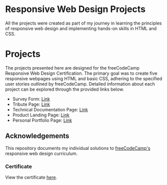 # Responsive Web Design Projects 

All the projects were created as part of my journey in learning the principles of responsive web design and implementing hands-on skills in HTML and CSS.


# Projects 

The projects presented here are designed for the freeCodeCamp Responsive Web Design Certification. The primary goal was to create five responsive webpages using HTML and basic CSS, adhering to the specified user stories outlined by freeCodeCamp. Detailed information about each project can be explored through the provided links below.

* Survey Form: [Link](https://codepen.io/souri-droid/full/BaMMXam) 
* Tribute Page: [Link](https://codepen.io/souri-droid/full/gOqqVPx) 
* Technical Documentation Page: [Link](https://codepen.io/souri-droid/full/vYbboGx) 
* Product Landing Page: [Link](https://sourabhaprasad.github.io/fcc-responsive-web-design/4.%20Product%20Landing%20Page/)
* Personal Portfolio Page: [Link](https://sourabhaprasad.github.io/fcc-responsive-web-design/5.%20Portfolio%20Page/)


## Acknowledgements
This repository documents my individual solutions to [freeCodeCamp's](https://www.freecodecamp.org/) responsive web design curriculum. 


### Certificate
View the certificate [here](https://www.freecodecamp.org/certification/sourabhakh/responsive-web-design).
